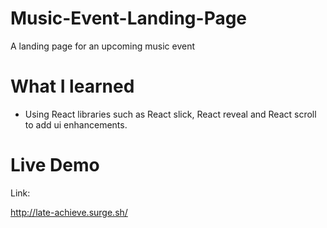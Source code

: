 # Music-Event-Landing-Page
A landing page for an upcoming music event

# What I learned

* Using React libraries such as React slick, React reveal and React scroll to add ui enhancements.

# Live Demo

Link:

http://late-achieve.surge.sh/
